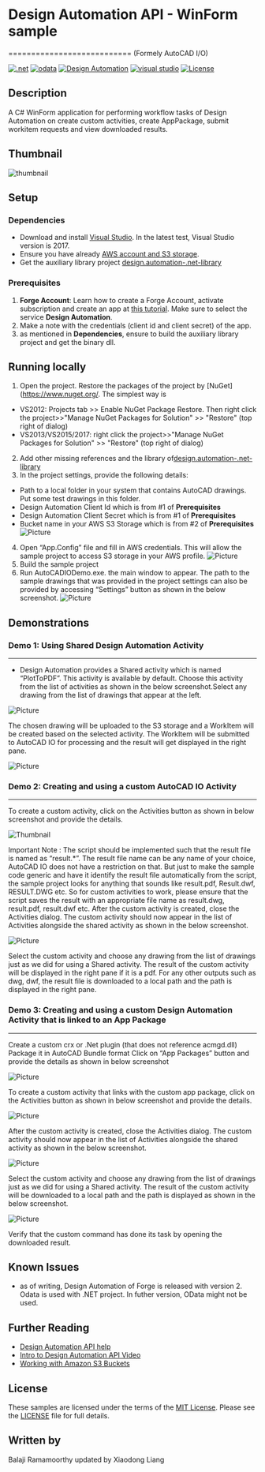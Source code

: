 # Design Automation API - WinForm sample
===========================
(Formely AutoCAD I/O)

[![.net](https://img.shields.io/badge/.net-4.5-green.svg)](http://www.microsoft.com/en-us/download/details.aspx?id=30653)
[![odata](https://img.shields.io/badge/odata-4.0-yellow.svg)](http://www.odata.org/documentation/)
[![Design Automation](https://img.shields.io/badge/Design%20Automation-v2-green.svg)](http://developer.autodesk.com/)
[![visual studio](https://img.shields.io/badge/visual%20studio-2015%2F2017-yellowgreen.svg)](https://www.visualstudio.com/)
[![License](http://img.shields.io/:license-mit-red.svg)](http://opensource.org/licenses/MIT)

## Description
A C# WinForm application for performing workflow tasks of Design Automation on create custom activities, create AppPackage, submit workitem requests and view downloaded results.

## Thumbnail
![thumbnail](/thumbnail.png) 

## Setup

### Dependencies 
* Download and install [Visual Studio](https://visualstudio.microsoft.com/downloads/). In the latest test, Visual Studio version is 2017.
* Ensure you have already [AWS account and S3 storage](https://aws.amazon.com/s3/). 
* Get the auxiliary library project [design.automation-.net-library](https://github.com/Autodesk-Forge/design.automation-.net-library)

### Prerequisites
1. **Forge Account**: Learn how to create a Forge Account, activate subscription and create an app at [this tutorial](http://learnforge.autodesk.io/#/account/). Make sure to select the service **Design Automation**.
2. Make a note with the credentials (client id and client secret) of the app. 
3. as mentioned in **Dependencies**, ensure to build the auxiliary library project and get the binary dll.

## Running locally  

1. Open the project. Restore the packages of the project by [NuGet](https://www.nuget.org/. The simplest way is
  * VS2012: Projects tab >> Enable NuGet Package Restore. Then right click the project>>"Manage NuGet Packages for Solution" >> "Restore" (top right of dialog)
  * VS2013/VS2015/2017:  right click the project>>"Manage NuGet Packages for Solution" >> "Restore" (top right of dialog)
2. Add other missing references and the library of[design.automation-.net-library](https://github.com/Autodesk-Forge/design.automation-.net-library)
3. In the project settings, provide the following details:
 * Path to a local folder in your system that contains AutoCAD drawings. Put some test drawings in this folder.
 * Design Automation Client Id which is from #1 of **Prerequisites**
 * Design Automation Client Secret which is from #1 of **Prerequisites**
 * Bucket name in your AWS S3 Storage which is from #2 of **Prerequisites**
  ![Picture](./assets/1.png)
4. Open “App.Config” file and fill in AWS credentials. This will allow the sample project to access S3 storage in your AWS profile.
  ![Picture](./assets/2.png)
5. Build the sample project
6. Run AutoCADIODemo.exe. the main window to appear. The path to the sample drawings that was provided in the project settings can also be provided by accessing “Settings” button as shown in the below screenshot.
  ![Picture](./assets/3.png)

## Demonstrations

### Demo 1: Using Shared Design Automation Activity
-----------------------------------------------------------------------------------------------------------------------------
 * Design Automation provides a Shared activity which is named “PlotToPDF”. This activity is available by default. Choose this activity from the list of activities as shown in the below screenshot.Select any drawing from the list of drawings that appear at the left. 

  ![Picture](./assets/4.png)

  The chosen drawing will be uploaded to the S3 storage and a WorkItem will be created based on the selected activity.
The WorkItem will be submitted to AutoCAD IO for processing and the result will get displayed in the right pane.
 
 ![Picture](./assets/5.png)
 
### Demo 2: Creating and using a custom AutoCAD IO Activity 
-----------------------------------------------------------------------------------------------------------------------------
   To create a custom activity, click on the Activities button as shown in below screenshot and provide the details.
 
  ![Thumbnail](./assets/6.png)
 
Important Note : The script should be implemented such that the result file is named as “result.*”. 
The result file name can be any name of your choice, AutoCAD IO does not have a restriction on that. 
But just to make the sample code generic and have it identify the result file automatically from the script, 
the sample project looks for anything that sounds like result.pdf, Result.dwf, RESULT.DWG etc. So for custom activities 
to work, please ensure that the script saves the result with an appropriate file name as result.dwg, result.pdf, result.dwf etc.
After the custom activity is created, close the Activities dialog.
The custom activity should now appear in the list of Activities alongside the shared activity as shown in the below screenshot. 

  ![Picture](./assets/7.png)
 
Select the custom activity and choose any drawing from the list of drawings just as we did for using a Shared activity.
The result of the custom activity will be displayed in the right pane if it is a pdf. For any other outputs such as dwg, dwf, 
the result file is downloaded to a local path and the path is displayed in the right pane.

### Demo 3: Creating and using a custom Design Automation Activity that is linked to an App Package 
-----------------------------------------------------------------------------------------------------------------------------

Create a custom crx or .Net plugin (that does not reference acmgd.dll)
Package it in AutoCAD Bundle format
Click on “App Packages” button and provide the details as shown in below screenshot
 
  ![Picture](./assets/8.png)
 
To create a custom activity that links with the custom app package, click on the Activities button as 
shown in below screenshot and provide the details.
 
  ![Picture](./assets/9.png)

After the custom activity is created, close the Activities dialog.
The custom activity should now appear in the list of Activities alongside the shared activity as shown in the below screenshot. 
 
  ![Picture](./assets/10.png)
 
Select the custom activity and choose any drawing from the list of drawings just as we did for using a Shared activity.
The result of the custom activity will be downloaded to a local path and the path is displayed as shown in the below screenshot. 
 
  ![Picture](./assets/11.png)
 
Verify that the custom command has done its task by opening the downloaded result.

## Known Issues
* as of writing, Design Automation of Forge is released with version 2. Odata is used with .NET project. In futher version, OData might not be used. 


## Further Reading 
* [Design Automation API help](https://forge.autodesk.com/en/docs/design-automation/v2/developers_guide/overview/)
* [ Intro to Design Automation API Video](https://www.youtube.com/watch?v=GWsJM344CJE&t=107s)
* [Working with Amazon S3 Buckets](https://docs.aws.amazon.com/AmazonS3/latest/dev/UsingBucket.html)

## License

These samples are licensed under the terms of the [MIT License](http://opensource.org/licenses/MIT). Please see the [LICENSE](LICENSE) file for full details.

## Written by 

Balaji Ramamoorthy 
updated by Xiaodong Liang
  